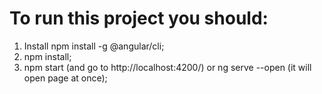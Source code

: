 # To run this project you should:

  1. Install npm install -g @angular/cli;
  2. npm install;
  3. npm start (and go to http://localhost:4200/) or ng serve --open (it will open page at once);
